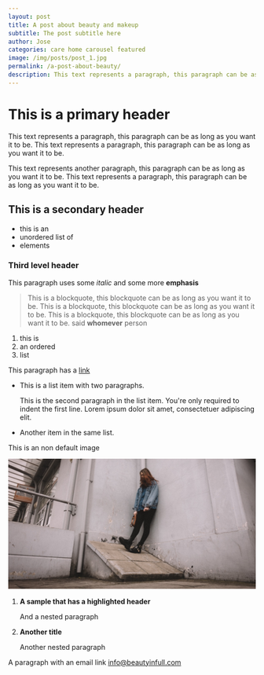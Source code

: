 ```yaml
---
layout: post
title: A post about beauty and makeup
subtitle: The post subtitle here
author: Jose
categories: care home carousel featured
image: /img/posts/post_1.jpg
permalink: /a-post-about-beauty/
description: This text represents a paragraph, this paragraph can be as...
---
```


# This is a primary header

This text represents a paragraph, this paragraph can be as long as you want it
to be. This text represents a paragraph, this paragraph can be as long as you
want it to be.

This text represents another paragraph, this paragraph can be as long as you
want it to be. This text represents a paragraph, this paragraph can be as long
as you want it to be.

## This is a secondary header

- this is an
- unordered list of
- elements

### Third level header

This paragraph uses some *italic* and some more **emphasis**

> This is a blockquote, this blockquote can be as long as you want it to be.
> This is a blockquote, this blockquote can be as long as you want it to be.
> This is a blockquote, this blockquote can be as long as you want it to be.
> <span class="quote">said **whomever** person</span>

1. this is
1. an ordered
1. list

This paragraph has a [link](http://www.beautyinfull.com/)

* This is a list item with two paragraphs.

    This is the second paragraph in the list item. You're
only required to indent the first line. Lorem ipsum dolor
sit amet, consectetuer adipiscing elit.

* Another item in the same list.

This is an non default image

![Pretty Picture](/img/posts/post_1.jpg)

1. **A sample that has a highlighted header**

    And a nested paragraph

1. **Another title**

    Another nested paragraph

A paragraph with an email link <info@beautyinfull.com>
